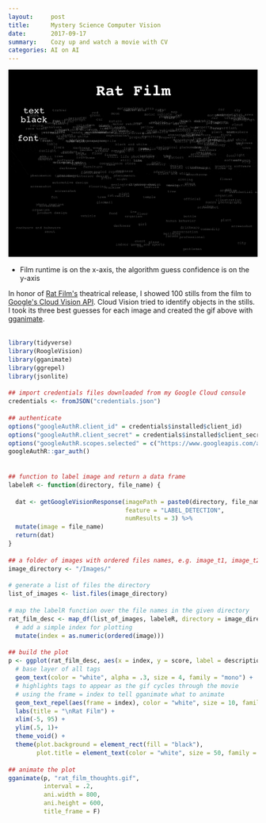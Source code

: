 ```yaml
---
layout:     post
title:      Mystery Science Computer Vision
date:       2017-09-17
summary:    Cozy up and watch a movie with CV
categories: AI on AI
---
```


![](/images/rat_film_thoughts_optimized.gif)
* Film runtime is on the x-axis, the algorithm guess confidence is on the y-axis

In honor of [Rat Film's](https://memory.is/rat-film/) theatrical release, I showed 100 stills from the film to [Google's Cloud Vision API](https://cloud.google.com/vision/). Cloud Vision tried to identify objects in the stills. I took its three best guesses for each image and created the gif above with [gganimate](https://github.com/dgrtwo/gganimate).


```R

library(tidyverse)
library(RoogleVision)
library(gganimate)
library(ggrepel)
library(jsonlite)

## import credentials files downloaded from my Google Cloud consule
credentials <- fromJSON("credentials.json")

## authenticate
options("googleAuthR.client_id" = credentials$installed$client_id)
options("googleAuthR.client_secret" = credentials$installed$client_secret)
options("googleAuthR.scopes.selected" = c("https://www.googleapis.com/auth/cloud-platform"))
googleAuthR::gar_auth()


## function to label image and return a data frame
labeleR <- function(directory, file_name) {
  
  dat <- getGoogleVisionResponse(imagePath = paste0(directory, file_name), 
                                 feature = "LABEL_DETECTION", 
                                 numResults = 3) %>%
  mutate(image = file_name)
  return(dat)
}

## a folder of images with ordered files names, e.g. image_t1, image_t2
image_directory <- "/Images/"

# generate a list of files the directory
list_of_images <- list.files(image_directory)

# map the labelR function over the file names in the given directory
rat_film_desc <- map_df(list_of_images, labeleR, directory = image_directory) %>%
  # add a simple index for plotting
  mutate(index = as.numeric(ordered(image)))

## build the plot
p <- ggplot(rat_film_desc, aes(x = index, y = score, label = description)) +
  # base layer of all tags
  geom_text(color = "white", alpha = .3, size = 4, family = "mono") +
  # highlights tags to appear as the gif cycles through the movie
  # using the frame = index to tell gganimate what to animate
  geom_text_repel(aes(frame = index), color = "white", size = 10, family = "mono", segment.alpha = 0)+
  labs(title = "\nRat Film") +
  xlim(-5, 95) +
  ylim(.5, 1)+
  theme_void() +
  theme(plot.background = element_rect(fill = "black"), 
        plot.title = element_text(color = "white", size = 50, family = "mono", face = "bold", hjust = 0.5)) 

## animate the plot
gganimate(p, "rat_film_thoughts.gif", 
          interval = .2, 
          ani.width = 800, 
          ani.height = 600,
          title_frame = F)



```